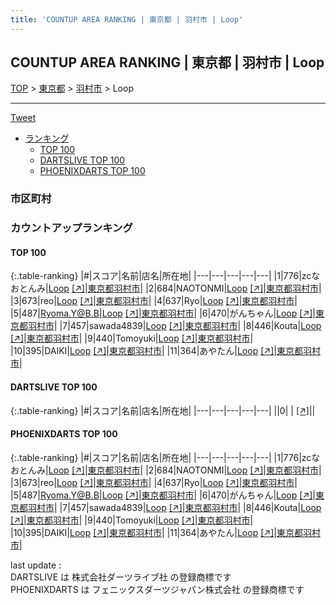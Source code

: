 ```yaml
---
title: 'COUNTUP AREA RANKING | 東京都 | 羽村市 | Loop'
---
```

## COUNTUP AREA RANKING | 東京都 | 羽村市 | Loop

[TOP](/darts/rank/) > [東京都](/darts/rank/東京都/) > [羽村市](/darts/rank/東京都/羽村市/) > Loop

___

<a href="https://twitter.com/share?ref_src=twsrc%5Etfw" data-text="COUNTUP AREA RANKING | 東京都羽村市Loop" class="twitter-share-button" data-hashtags="DARTSLIVE,PHOENIXDARTS,darts,ダーツ" data-show-count="false">Tweet</a>

* [ランキング](#カウントアップランキング)
    * [TOP 100](#top-100)
    * [DARTSLIVE TOP 100](#dartslive-top-100)
    * [PHOENIXDARTS TOP 100](#phoenixdarts-top-100)

### 市区町村

<ul>

</ul>

### カウントアップランキング

#### TOP 100



{:.table-ranking}
|#|スコア|名前|店名|所在地|
|---|---|---|---|---|
|1|776|<span class="rank-name-pd">zcなおとんみ</span>|<a href="/darts/rank/shops/87577.html">Loop</a> <a href="https://vs.phoenixdarts.com/jp/shop/shopDetailInfo/s_87577?s_seq=87577">[↗]</a>|<a href="/darts/rank/東京都/羽村市">東京都羽村市</a>|
|2|684|<span class="rank-name-pd">NAOTONMI</span>|<a href="/darts/rank/shops/87577.html">Loop</a> <a href="https://vs.phoenixdarts.com/jp/shop/shopDetailInfo/s_87577?s_seq=87577">[↗]</a>|<a href="/darts/rank/東京都/羽村市">東京都羽村市</a>|
|3|673|<span class="rank-name-pd">reo</span>|<a href="/darts/rank/shops/87577.html">Loop</a> <a href="https://vs.phoenixdarts.com/jp/shop/shopDetailInfo/s_87577?s_seq=87577">[↗]</a>|<a href="/darts/rank/東京都/羽村市">東京都羽村市</a>|
|4|637|<span class="rank-name-pd">Ryo</span>|<a href="/darts/rank/shops/87577.html">Loop</a> <a href="https://vs.phoenixdarts.com/jp/shop/shopDetailInfo/s_87577?s_seq=87577">[↗]</a>|<a href="/darts/rank/東京都/羽村市">東京都羽村市</a>|
|5|487|<span class="rank-name-pd">Ryoma.Y@B.B</span>|<a href="/darts/rank/shops/87577.html">Loop</a> <a href="https://vs.phoenixdarts.com/jp/shop/shopDetailInfo/s_87577?s_seq=87577">[↗]</a>|<a href="/darts/rank/東京都/羽村市">東京都羽村市</a>|
|6|470|<span class="rank-name-pd">がんちゃん</span>|<a href="/darts/rank/shops/87577.html">Loop</a> <a href="https://vs.phoenixdarts.com/jp/shop/shopDetailInfo/s_87577?s_seq=87577">[↗]</a>|<a href="/darts/rank/東京都/羽村市">東京都羽村市</a>|
|7|457|<span class="rank-name-pd">sawada4839</span>|<a href="/darts/rank/shops/87577.html">Loop</a> <a href="https://vs.phoenixdarts.com/jp/shop/shopDetailInfo/s_87577?s_seq=87577">[↗]</a>|<a href="/darts/rank/東京都/羽村市">東京都羽村市</a>|
|8|446|<span class="rank-name-pd">Kouta</span>|<a href="/darts/rank/shops/87577.html">Loop</a> <a href="https://vs.phoenixdarts.com/jp/shop/shopDetailInfo/s_87577?s_seq=87577">[↗]</a>|<a href="/darts/rank/東京都/羽村市">東京都羽村市</a>|
|9|440|<span class="rank-name-pd">Tomoyuki</span>|<a href="/darts/rank/shops/87577.html">Loop</a> <a href="https://vs.phoenixdarts.com/jp/shop/shopDetailInfo/s_87577?s_seq=87577">[↗]</a>|<a href="/darts/rank/東京都/羽村市">東京都羽村市</a>|
|10|395|<span class="rank-name-pd">DAIKI</span>|<a href="/darts/rank/shops/87577.html">Loop</a> <a href="https://vs.phoenixdarts.com/jp/shop/shopDetailInfo/s_87577?s_seq=87577">[↗]</a>|<a href="/darts/rank/東京都/羽村市">東京都羽村市</a>|
|11|364|<span class="rank-name-pd">あやたん</span>|<a href="/darts/rank/shops/87577.html">Loop</a> <a href="https://vs.phoenixdarts.com/jp/shop/shopDetailInfo/s_87577?s_seq=87577">[↗]</a>|<a href="/darts/rank/東京都/羽村市">東京都羽村市</a>|


#### DARTSLIVE TOP 100



{:.table-ranking}
|#|スコア|名前|店名|所在地|
|---|---|---|---|---|
||0|<span class="rank-name-dl"> </span>|<a href="/darts/rank/shops/.html"></a> <a href="">[↗]</a>|<a href="/darts/rank//"></a>|


#### PHOENIXDARTS TOP 100



{:.table-ranking}
|#|スコア|名前|店名|所在地|
|---|---|---|---|---|
|1|776|<span class="rank-name-pd">zcなおとんみ</span>|<a href="/darts/rank/shops/87577.html">Loop</a> <a href="https://vs.phoenixdarts.com/jp/shop/shopDetailInfo/s_87577?s_seq=87577">[↗]</a>|<a href="/darts/rank/東京都/羽村市">東京都羽村市</a>|
|2|684|<span class="rank-name-pd">NAOTONMI</span>|<a href="/darts/rank/shops/87577.html">Loop</a> <a href="https://vs.phoenixdarts.com/jp/shop/shopDetailInfo/s_87577?s_seq=87577">[↗]</a>|<a href="/darts/rank/東京都/羽村市">東京都羽村市</a>|
|3|673|<span class="rank-name-pd">reo</span>|<a href="/darts/rank/shops/87577.html">Loop</a> <a href="https://vs.phoenixdarts.com/jp/shop/shopDetailInfo/s_87577?s_seq=87577">[↗]</a>|<a href="/darts/rank/東京都/羽村市">東京都羽村市</a>|
|4|637|<span class="rank-name-pd">Ryo</span>|<a href="/darts/rank/shops/87577.html">Loop</a> <a href="https://vs.phoenixdarts.com/jp/shop/shopDetailInfo/s_87577?s_seq=87577">[↗]</a>|<a href="/darts/rank/東京都/羽村市">東京都羽村市</a>|
|5|487|<span class="rank-name-pd">Ryoma.Y@B.B</span>|<a href="/darts/rank/shops/87577.html">Loop</a> <a href="https://vs.phoenixdarts.com/jp/shop/shopDetailInfo/s_87577?s_seq=87577">[↗]</a>|<a href="/darts/rank/東京都/羽村市">東京都羽村市</a>|
|6|470|<span class="rank-name-pd">がんちゃん</span>|<a href="/darts/rank/shops/87577.html">Loop</a> <a href="https://vs.phoenixdarts.com/jp/shop/shopDetailInfo/s_87577?s_seq=87577">[↗]</a>|<a href="/darts/rank/東京都/羽村市">東京都羽村市</a>|
|7|457|<span class="rank-name-pd">sawada4839</span>|<a href="/darts/rank/shops/87577.html">Loop</a> <a href="https://vs.phoenixdarts.com/jp/shop/shopDetailInfo/s_87577?s_seq=87577">[↗]</a>|<a href="/darts/rank/東京都/羽村市">東京都羽村市</a>|
|8|446|<span class="rank-name-pd">Kouta</span>|<a href="/darts/rank/shops/87577.html">Loop</a> <a href="https://vs.phoenixdarts.com/jp/shop/shopDetailInfo/s_87577?s_seq=87577">[↗]</a>|<a href="/darts/rank/東京都/羽村市">東京都羽村市</a>|
|9|440|<span class="rank-name-pd">Tomoyuki</span>|<a href="/darts/rank/shops/87577.html">Loop</a> <a href="https://vs.phoenixdarts.com/jp/shop/shopDetailInfo/s_87577?s_seq=87577">[↗]</a>|<a href="/darts/rank/東京都/羽村市">東京都羽村市</a>|
|10|395|<span class="rank-name-pd">DAIKI</span>|<a href="/darts/rank/shops/87577.html">Loop</a> <a href="https://vs.phoenixdarts.com/jp/shop/shopDetailInfo/s_87577?s_seq=87577">[↗]</a>|<a href="/darts/rank/東京都/羽村市">東京都羽村市</a>|
|11|364|<span class="rank-name-pd">あやたん</span>|<a href="/darts/rank/shops/87577.html">Loop</a> <a href="https://vs.phoenixdarts.com/jp/shop/shopDetailInfo/s_87577?s_seq=87577">[↗]</a>|<a href="/darts/rank/東京都/羽村市">東京都羽村市</a>|


<div class="footer border-top border-gray-light mt-5 pt-3 text-right text-gray">
    last update : <span style="font-weight: italic" id="foot_last_modified"></span><br />
    DARTSLIVE は 株式会社ダーツライブ社 の登録商標です<br />
    PHOENIXDARTS は フェニックスダーツジャパン株式会社 の登録商標です<br />
</div>

<script src="https://cdnjs.cloudflare.com/ajax/libs/jquery.tablesorter/2.31.3/js/jquery.tablesorter.min.js" integrity="sha512-qzgd5cYSZcosqpzpn7zF2ZId8f/8CHmFKZ8j7mU4OUXTNRd5g+ZHBPsgKEwoqxCtdQvExE5LprwwPAgoicguNg==" crossorigin="anonymous" referrerpolicy="no-referrer"></script>
<link rel="stylesheet" href="https://cdnjs.cloudflare.com/ajax/libs/jquery.tablesorter/2.31.3/css/theme.default.min.css" integrity="sha512-wghhOJkjQX0Lh3NSWvNKeZ0ZpNn+SPVXX1Qyc9OCaogADktxrBiBdKGDoqVUOyhStvMBmJQ8ZdMHiR3wuEq8+w==" crossorigin="anonymous" referrerpolicy="no-referrer" />
<script>
$(function() {
    $(".table-ranking").tablesorter({sortList:[[0, 0]]});
    $("#foot_last_modified").text(formatDate(new Date(document.lastModified), 'yyyy-MM-dd HH:mm:ss'));
});
</script>

<script async src="https://platform.twitter.com/widgets.js" charset="utf-8"></script>